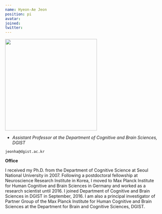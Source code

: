 ```yaml
---
name: Hyeon-Ae Jeon
position: pi
avatar:
joined:
twitter:
---
```


<img width="300" src="{{site.baseurl}}/images/people/{{page.avatar}}" data-action="zoom">

- _Assistant Professor at the Department of Cognitive and Brain Sciences, DGIST_<br>
<!-- - _Science coach. Collaborator. Transdisciplinary optimist._ -->

<i class="fa fa-envelope-o"></i> `jeonha@dgist.ac.kr`

**Office**<br>
<!--
106 Hayden Hall, 240 S 33rd St,<br>
Philadelphia, PA 19104
-->

I received my Ph.D. from the Department of Cognitive Science at Seoul National University in 2007. Following a postdoctoral fellowship at Neuroscience Research Institute in Korea, I moved to Max Planck Institute for Human Cognitive and Brain Sciences in Germany and worked as a research scientist until 2016. I joined Department of Cognitive and Brain Sciences in DGIST in September, 2016. I am also a principal investigator of Partner Group of the Max Planck Institute for Human Cognitive and Brain Sciences at the Department for Brain and Cognitive Sciences, DGIST.

<!--
[Konrad Kording](http://koerding.com/) runs the Kording lab at the University of Pennsylvania.
Konrad is trying to foster an environment of creativity in which important problems get
solved in interesting ways and unimportant problems get solved in fun ways.
Konrad believes in the role of playful approaches towards science.
He also believes that ultimately we need to solve important medical problems.
His lab focuses on Big Data approaches to neuroscience and really anything. Massive amounts of data
exist in neuroscience and work in the lab is focused on making sense out of such datasets (and obtaining such sets).
-->
